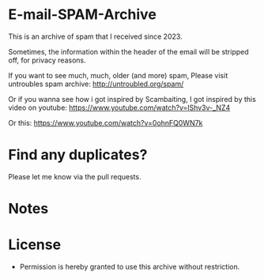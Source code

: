 # E-mail-SPAM-Archive

This is an archive of spam that I received since 2023.

Sometimes, the information within the header of the email will be stripped off, for privacy reasons.

If you want to see much, much, older (and more) spam, Please visit untroubles spam archive: http://untroubled.org/spam/

Or if you wanna see how i got inspired by Scambaiting, I got inspired by this video on youtube: https://www.youtube.com/watch?v=lShv3v-_NZ4

Or this: https://www.youtube.com/watch?v=0ohnFQ0WN7k

# Find any duplicates?  
Please let me know via the pull requests.

# Notes

# License

- Permission is hereby granted to use this archive without restriction. 
